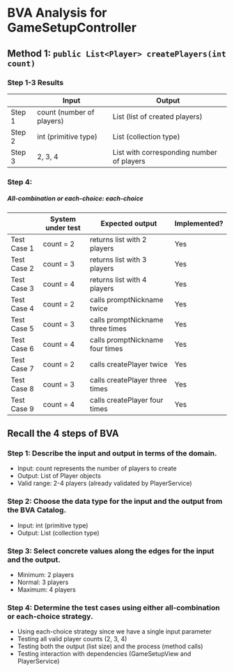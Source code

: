 # BVA Analysis for GameSetupController

## Method 1: `public List<Player> createPlayers(int count)`

### Step 1-3 Results

|        | Input                     | Output                                    |
| ------ | ------------------------- | ----------------------------------------- |
| Step 1 | count (number of players) | List<Player> (list of created players)    |
| Step 2 | int (primitive type)      | List<Player> (collection type)            |
| Step 3 | 2, 3, 4                   | List with corresponding number of players |

### Step 4:

##### All-combination or each-choice: each-choice

|             | System under test | Expected output                  | Implemented? |
| ----------- | ----------------- | -------------------------------- | ------------ |
| Test Case 1 | count = 2         | returns list with 2 players      | Yes          |
| Test Case 2 | count = 3         | returns list with 3 players      | Yes          |
| Test Case 3 | count = 4         | returns list with 4 players      | Yes          |
| Test Case 4 | count = 2         | calls promptNickname twice       | Yes          |
| Test Case 5 | count = 3         | calls promptNickname three times | Yes          |
| Test Case 6 | count = 4         | calls promptNickname four times  | Yes          |
| Test Case 7 | count = 2         | calls createPlayer twice         | Yes          |
| Test Case 8 | count = 3         | calls createPlayer three times   | Yes          |
| Test Case 9 | count = 4         | calls createPlayer four times    | Yes          |

## Recall the 4 steps of BVA

### Step 1: Describe the input and output in terms of the domain.

- Input: count represents the number of players to create
- Output: List of Player objects
- Valid range: 2-4 players (already validated by PlayerService)

### Step 2: Choose the data type for the input and the output from the BVA Catalog.

- Input: int (primitive type)
- Output: List<Player> (collection type)

### Step 3: Select concrete values along the edges for the input and the output.

- Minimum: 2 players
- Normal: 3 players
- Maximum: 4 players

### Step 4: Determine the test cases using either all-combination or each-choice strategy.

- Using each-choice strategy since we have a single input parameter
- Testing all valid player counts (2, 3, 4)
- Testing both the output (list size) and the process (method calls)
- Testing interaction with dependencies (GameSetupView and PlayerService)
